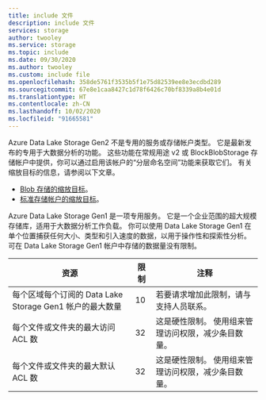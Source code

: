 ```yaml
---
title: include 文件
description: include 文件
services: storage
author: twooley
ms.service: storage
ms.topic: include
ms.date: 09/30/2020
ms.author: twooley
ms.custom: include file
ms.openlocfilehash: 358de5761f3535b5f1e75d82539ee8e3ecdbd289
ms.sourcegitcommit: 67e8e1caa8427c1d78f6426c70bf8339a8b4e01d
ms.translationtype: HT
ms.contentlocale: zh-CN
ms.lasthandoff: 10/02/2020
ms.locfileid: "91665581"
---
```

Azure Data Lake Storage Gen2 不是专用的服务或存储帐户类型。 它是最新发布的专用于大数据分析的功能。  这些功能在常规用途 v2 或 BlockBlobStorage 存储帐户中提供，你可以通过启用该帐户的“分层命名空间”功能来获取它们。 有关缩放目标的信息，请参阅以下文章。 

- [Blob 存储的缩放目标](https://docs.microsoft.com/azure/storage/blobs/scalability-targets#scale-targets-for-blob-storage)。
- [标准存储帐户的缩放目标](https://docs.microsoft.com/azure/storage/common/scalability-targets-standard-account?toc=/azure/storage/blobs/toc.json#scale-targets-for-standard-storage-accounts)。

Azure Data Lake Storage Gen1 是一项专用服务。 它是一个企业范围的超大规模存储库，适用于大数据分析工作负载。 你可以使用 Data Lake Storage Gen1 在单个位置捕获任何大小、类型和引入速度的数据，以用于操作性和探索性分析。 可在 Data Lake Storage Gen1 帐户中存储的数据量没有限制。

| **资源** | **限制** | **注释** |
| --- | --- | --- |
| 每个区域每个订阅的 Data Lake Storage Gen1 帐户的最大数量 |10 | 若要请求增加此限制，请与支持人员联系。 |
| 每个文件或文件夹的最大访问 ACL 数 |32 | 这是硬性限制。 使用组来管理访问权限，减少条目数量。 |
| 每个文件或文件夹的最大默认 ACL 数 |32 | 这是硬性限制。 使用组来管理访问权限，减少条目数量。 |
